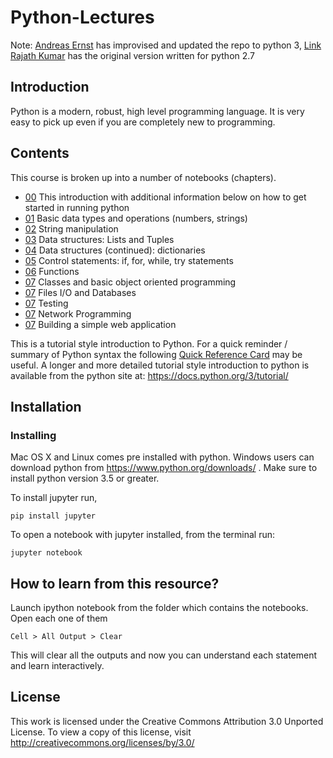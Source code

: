 
# Python-Lectures


Note: [Andreas Ernst](http://users.monash.edu/~andrease/) has improvised and updated the repo to python 3, [Link](https://gitlab.erc.monash.edu.au/andrease/Python4Maths/tree/master)
      [Rajath Kumar]( https://github.com/rajathkumarmp/Python-Lectures. ) has the original version written for python 2.7

## Introduction

Python is a modern, robust, high level programming language. It is very easy to pick up even if you are completely new to programming.


## Contents

This course is broken up into a number of notebooks (chapters).

* [00](Intro-to-Python/00.ipynb) This introduction with additional information below on how to get started in running python
* [01](Intro-to-Python/01.ipynb) Basic data types and operations (numbers, strings) 
* [02](Intro-to-Python/02.ipynb) String manipulation 
* [03](Intro-to-Python/03.ipynb) Data structures: Lists and Tuples
* [04](Intro-to-Python/04.ipynb) Data structures (continued): dictionaries
* [05](Intro-to-Python/05.ipynb) Control statements: if, for, while, try statements
* [06](Intro-to-Python/06.ipynb) Functions
* [07](Intro-to-Python/07.ipynb) Classes and basic object oriented programming
* [07](Intro-to-Python/08.ipynb) Files I/O and Databases
* [07](Intro-to-Python/09.ipynb) Testing
* [07](Intro-to-Python/10.ipynb) Network Programming
* [07](Intro-to-Python/11.ipynb) Building a simple web application


This is a tutorial style introduction to Python. For a quick reminder / summary of Python syntax the following [Quick Reference Card](http://www.cs.put.poznan.pl/csobaniec/software/python/py-qrc.html) may be useful. A longer and more detailed tutorial style introduction to python is available from the python site at: https://docs.python.org/3/tutorial/


## Installation


### Installing 

Mac OS X and Linux comes pre installed with python. Windows users can download python from https://www.python.org/downloads/ .
Make sure to install python version 3.5 or greater.

To install jupyter run,

    pip install jupyter

To open a notebook with jupyter installed, from the terminal run:

    jupyter notebook


## How to learn from this resource?

Launch ipython notebook from the folder which contains the notebooks. Open each one of them

    Cell > All Output > Clear
    
This will clear all the outputs and now you can understand each statement and learn interactively.


## License
This work is licensed under the Creative Commons Attribution 3.0 Unported License. To view a copy of this license, visit http://creativecommons.org/licenses/by/3.0/
